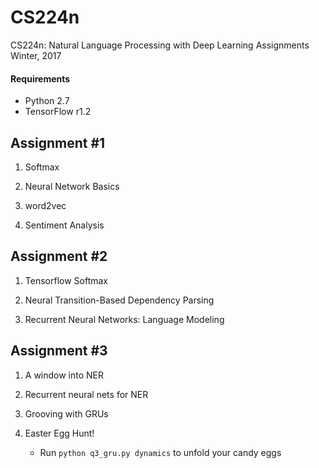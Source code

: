 # CS224n
CS224n: Natural Language Processing with Deep Learning Assignments Winter, 2017

#### Requirements
* Python 2.7
* TensorFlow r1.2


## Assignment #1 

1. Softmax

2. Neural Network Basics

3. word2vec

4. Sentiment Analysis

## Assignment #2

1. Tensorflow Softmax

2. Neural Transition-Based Dependency Parsing

3. Recurrent Neural Networks: Language Modeling


## Assignment #3

1. A window into NER

2. Recurrent neural nets for NER

3. Grooving with GRUs

4. Easter Egg Hunt!
    - Run `python q3_gru.py dynamics` to unfold your candy eggs
